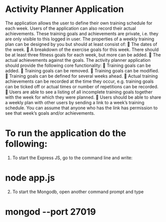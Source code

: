 # Activity Planner Application

The application allows the user to define their own training schedule for each week. Users of the
application can also record their actual achievements. These training goals and achievements are
private, i.e. they are only visible to this logged in user.
The properties of a weekly training plan can be designed by you but should at least consist of:
 The dates of the week.
 A breakdown of the exercise goals for this week. There should be at least three fitness goals
for each week, but more can be added.
 The actual achievements against the goals.
The activity planner application should provide the following core functionality:
 Training goals can be added.
 Training goals can be removed.
 Training goals can be modified.
 Training goals can be defined for several weeks ahead.
 Actual training achievements can be recorded at the time they occur, e.g. training goals can
be ticked off or actual times or number of repetitions can be recorded.
 Users are able to see a listing of all incomplete training goals together with the week for
which they were planned.
 Users should be able to share a weekly plan with other users by sending a link to a week’s
training schedule. You can assume that anyone who has the link has permission to see that
week’s goals and/or achievements.


# To run the application do the following:

1. To start the Express JS, go to the command line and write: 
# node app.js
2. To start the Mongodb, open another command prompt and type 
# mongod --port 27019
